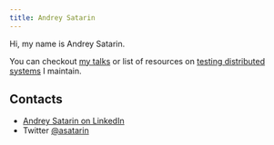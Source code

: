 ```yaml
---
title: Andrey Satarin
---
```

Hi, my name is Andrey Satarin.

You can checkout [my talks](talks) or list of resources on [testing distributed systems](testing-distributed-systems) I maintain.

## Contacts

* [Andrey Satarin on LinkedIn](https://www.linkedin.com/in/asatarin/)
* Twitter [@asatarin](https://twitter.com/asatarin)
